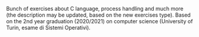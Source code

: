 Bunch of exercises about C language, process handling and much more (the description may be updated, based on the new exercises type).
Based on the 2nd year graduation (2020/2021) on computer science (University of Turin, esame di Sistemi Operativi).

